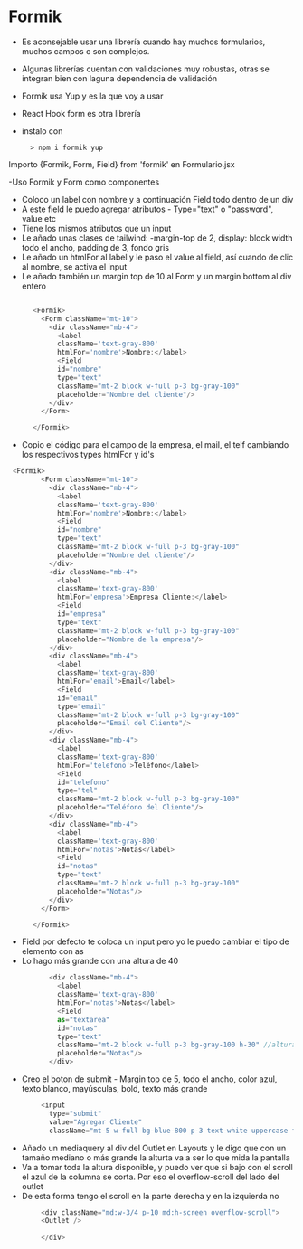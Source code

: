 # Formik
- Es aconsejable usar una librería cuando hay muchos formularios, muchos campos o son complejos.

- Algunas librerías cuentan con validaciones muy robustas, otras se integran bien con laguna dependencia de validación

- Formik usa Yup y es la que voy a usar
- React Hook form es otra librería

- instalo con

        > npm i formik yup

Importo {Formik, Form, Field} from 'formik' en Formulario.jsx

-Uso Formik y Form como componentes
- Coloco un label con nombre y a continuación Field todo dentro de un div
- A este field le puedo agregar atributos
        - Type="text" o "password", value etc
- Tiene los mismos atributos que un input
- Le añado unas clases de tailwind:
    -margin-top de 2, display: block width todo el ancho, padding de 3, fondo gris
- Le añado un htmlFor al label y le paso el value al field, así cuando de clic al nombre,
se activa el input
- Le añado también un margin top de 10 al Form y un margin bottom al div entero
~~~js

      <Formik>
        <Form className="mt-10">
          <div className="mb-4">
            <label 
            className='text-gray-800'
            htmlFor='nombre'>Nombre:</label>
            <Field
            id="nombre"
            type="text"
            className="mt-2 block w-full p-3 bg-gray-100"
            placeholder="Nombre del cliente"/>
          </div>
        </Form>

      </Formik>
~~~
- Copio el código para el campo de la empresa, el mail, el telf cambiando los respectivos types htmlFor y id's

~~~js
 <Formik>
        <Form className="mt-10">
          <div className="mb-4">
            <label 
            className='text-gray-800'
            htmlFor='nombre'>Nombre:</label>
            <Field
            id="nombre"
            type="text"
            className="mt-2 block w-full p-3 bg-gray-100"
            placeholder="Nombre del cliente"/>
          </div>
          <div className="mb-4">
            <label 
            className='text-gray-800'
            htmlFor='empresa'>Empresa Cliente:</label>
            <Field
            id="empresa"
            type="text"
            className="mt-2 block w-full p-3 bg-gray-100"
            placeholder="Nombre de la empresa"/>
          </div>
          <div className="mb-4">
            <label 
            className='text-gray-800'
            htmlFor='email'>Email</label>
            <Field
            id="email"
            type="email"
            className="mt-2 block w-full p-3 bg-gray-100"
            placeholder="Email del Cliente"/>
          </div>
          <div className="mb-4">
            <label 
            className='text-gray-800'
            htmlFor='telefono'>Teléfono</label>
            <Field
            id="telefono"
            type="tel"
            className="mt-2 block w-full p-3 bg-gray-100"
            placeholder="Teléfono del Cliente"/>
          </div>
          <div className="mb-4">
            <label 
            className='text-gray-800'
            htmlFor='notas'>Notas</label>
            <Field
            id="notas"
            type="text"
            className="mt-2 block w-full p-3 bg-gray-100"
            placeholder="Notas"/>
          </div>
        </Form>

      </Formik>
~~~

- Field por defecto te coloca un input pero yo le puedo cambiar el tipo de elemento con as
- Lo hago más grande con una altura de 40
~~~js
          <div className="mb-4">
            <label 
            className='text-gray-800'
            htmlFor='notas'>Notas</label>
            <Field
            as="textarea"
            id="notas"
            type="text"
            className="mt-2 block w-full p-3 bg-gray-100 h-30" //altura
            placeholder="Notas"/>
          </div>
~~~
- Creo el boton de submit
        - Margin top de 5, todo el ancho, color azul, texto blanco, mayúsculas, bold, texto más grande
~~~js
        <input 
          type="submit"
          value="Agregar Cliente"
          className="mt-5 w-full bg-blue-800 p-3 text-white uppercase font-bold text-lg"/>
~~~
- Añado un mediaquery al div del Outlet en Layouts y le digo que con un tamaño mediano o más grande la alturta va a ser lo que mida la pantalla
- Va a tomar toda la altura disponible, y puedo ver que si bajo con el scroll el azul de la columna se corta. Por eso el overflow-scroll del lado del outlet
- De esta forma tengo el scroll en la parte derecha y en la izquierda no
~~~js
        <div className="md:w-3/4 p-10 md:h-screen overflow-scroll">
        <Outlet />
          
        </div>
~~~




